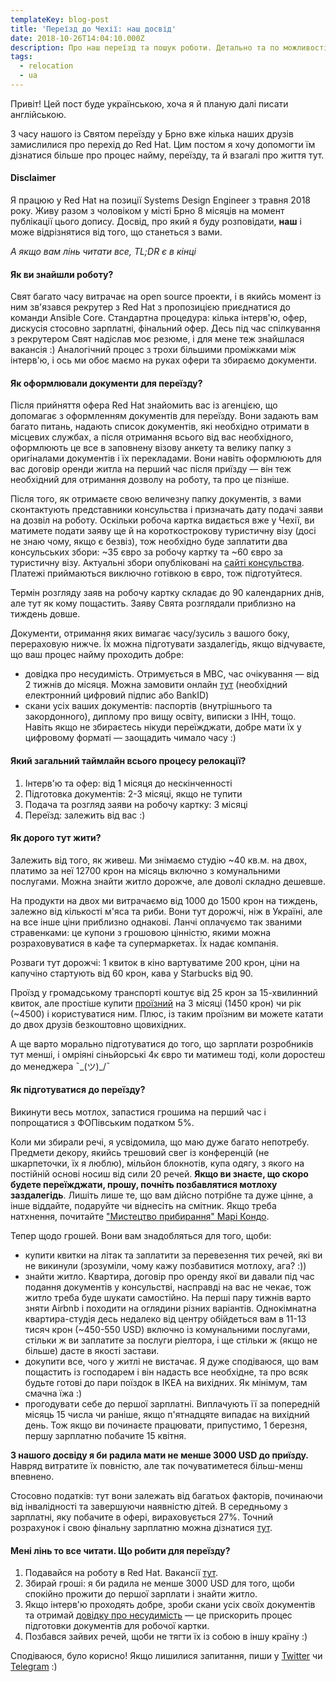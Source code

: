 ```yaml
---
templateKey: blog-post
title: 'Переїзд до Чехії: наш досвід'
date: 2018-10-26T14:04:10.000Z
description: Про наш переїзд та пошук роботи. Детально та по можливості без води.
tags:
  - relocation
  - ua
---
```

Привіт! Цей пост буде українською, хоча я й планую далі писати англійською.

З часу нашого із Святом переїзду у Брно вже кілька наших друзів замислилися про перехід до Red Hat. Цим постом я хочу допомогти їм дізнатися більше про процес найму, переїзду, та й взагалі про життя тут.

#### Disclaimer
Я працюю у Red Hat на позиції Systems Design Engineer з травня 2018 року. Живу разом з чоловіком у місті Брно 8 місяців на момент публікації цього допису. Досвід, про який я буду розповідати, **наш** і може відрізнятися від того, що станеться з вами.

*А якщо вам лінь читати все, TL;DR є в кінці*

####  Як ви знайшли роботу?
Свят багато часу витрачає на open source проекти, і в якийсь момент із ним зв'язався рекрутер з Red Hat з пропозицією приєднатися до команди Ansible Core. Стандартна процедура: кілька інтерв'ю, офер, дискусія стосовно зарплатні, фінальний офер. Десь під час спілкування з рекрутером Свят надіслав моє резюме, і для мене теж знайшлася вакансія :) Аналогічний процес з трохи більшими проміжками між інтерв'ю, і ось ми обоє маємо на руках офери та збираємо документи.

#### Як оформлювали документи для переїзду?
Після прийняття офера Red Hat знайомить вас із агенцією, що допомагає з оформленням документів для переїзду. Вони задають вам багато питань, надають список документів, які необхідно отримати в місцевих службах, а після отримання всього від вас необхідного, оформлюють це все в заповнену візову анкету та велику папку з оригіналами документів і їх перекладами. Вони навіть оформлюють для вас договір оренди житла на перший час після приїзду — він теж необхідний для отримання дозволу на роботу, та про це пізніше.

Після того, як отримаєте свою величезну папку документів, з вами сконтактують представники консульства і призначать дату подачі заяви на дозвіл на роботу. Оскільки робоча картка видається вже у Чехії, ви матимете подати заяву ще й на короткострокову туристичну візу (досі не знаю чому, якщо є безвіз), тож необхідно буде заплатити два консульських збори: ~35 євро за робочу картку та ~60 євро за туристичну візу. Актуальні збори опубліковані на [сайті консульства](https://www.mzv.cz/kiev/uk/x2004_09_06/vizova_informace/dlouhodoba_viza_a_pobyty/x2016_01_28_5.html). Платежі приймаються виключно готівкою в євро, тож підготуйтеся.

Термін розгляду заяв на робочу картку складає до 90 календарних днів, але тут як кому пощастить. Заяву Свята розглядали приблизно на тиждень довше.

Документи, отримання яких вимагає часу/зусиль з вашого боку, перераховую нижче. Їх можна підготувати заздалегідь, якщо відчуваєте, що ваш процес найму проходить добре:
- довідка про несудимість. Отримується в МВС, час очікування — від 2 тижнів до місяця. Можна замовити онлайн [тут](https://dpvs.hsc.gov.ua/) (необхідний електронний цифровий підпис або BankID)
- скани усіх ваших документів: паспортів (внутрішнього та закордонного), диплому про вищу освіту, виписки з ІНН, тощо. Навіть якщо не збираєтесь нікуди переїжджати, добре мати їх у цифровому форматі — заощадить чимало часу :)

#### Який загальний таймлайн всього процесу релокації?
1. Інтерв'ю та офер: від 1 місяця до нескінченності
2. Підготовка документів: 2-3 місяці, якщо не тупити
3. Подача та розгляд заяви на робочу картку: 3 місяці
4. Переїзд: залежить від вас :)

#### Як дорого тут жити?

Залежить від того, як живеш. Ми знімаємо студію ~40 кв.м. на двох, платимо за неї 12700 крон на місяць включно з комунальними послугами. Можна знайти житло дорожче, але доволі складно дешевше.

На продукти на двох ми витрачаємо від 1000 до 1500 крон на тиждень, залежно від кількості м'яса та риби. Вони тут дорожчі, ніж в Україні, але на все інше ціни приблизно однакові. Ланчі оплачуємо так званими стравенками: це купони з грошовою цінністю, якими можна розраховуватися в кафе та супермаркетах. Їх надає компанія.

Розваги тут дорожчі: 1 квиток в кіно вартуватиме 200 крон, ціни на капучіно стартують від 60 крон, кава у Starbucks від 90.

Проїзд у громадському транспорті коштує від 25 крон за 15-хвилинний квиток, але простіше купити [проїзний](https://www.brnoid.cz/en/eoc) на 3 місяці (1450 крон) чи рік (~4500) і користуватися ним. Плюс, із таким проїзним ви можете катати до двох друзів безкоштовно щовихідних. 

А ще варто морально підготуватися до того, що зарплати розробників тут менші, і омріяні сіньйорські 4к євро ти матимеш тоді, коли доростеш до менеджера ¯\_(ツ)_/¯

#### Як підготуватися до переїзду?
Викинути весь мотлох, запастися грошима на перший час і попрощатися з ФОПівським податком 5%.

Коли ми збирали речі, я усвідомила, що маю дуже багато непотребу. Предмети декору, якийсь трешовий свег із конференцій (не шкарпеточки, їх я люблю), мільйон блокнотів, купа одягу, з якого на постійній основі носиш від сили 20 речей. **Якщо ви знаєте, що скоро будете переїжджати, прошу, почніть позбавлятися мотлоху заздалегідь**. Лишіть лише те, що вам дійсно потрібне та дуже цінне, а інше віддайте, подаруйте чи віднесіть на смітник. Якщо треба натхнення, почитайте ["Мистецтво прибирання" Марі Кондо](https://www.bookclub.ua/read/marie_kondo/the_japanese_art_of_decluttering_and_organizing/).

Тепер щодо грошей. Вони вам знадобляться для того, щоби:
* купити квитки на літак та заплатити за перевезення тих речей, які ви не викинули (зрозуміли, чому кажу позбавитися мотлоху, ага? :))
* знайти житло. Квартира, договір про оренду якої ви давали під час подання документів у консульстві, насправді на вас не чекає, тож житло треба буде шукати самостійно. На перші пару тижнів варто зняти Airbnb і походити на оглядини різних варіантів. Однокімнатна квартира-студія десь недалеко від центру обійдеться вам в 11-13 тисяч крон (~450-550 USD) включно із комунальними послугами, стільки ж ви заплатите за послуги ріелтора, і ще стільки ж (якщо не більше) дасте в якості застави.
* докупити все, чого у житлі не вистачає. Я дуже сподіваюся, що вам пощастить із господарем і він надасть все необхідне, та про всяк будьте готові до пари поїздок в IKEA на вихідних. Як мінімум, там смачна їжа :)
* прогодувати себе до першої зарплатні. Виплачують її за попередній місяць 15 числа чи раніше, якщо п'ятнадцяте випадає на вихідний день. Тож якщо ви починаєте працювати, припустимо, 1 березня, першу зарплатню побачите 15 квітня.

**З нашого досвіду я би радила мати не менше 3000 USD до приїзду.** Навряд витратите їх повністю, але так почуватиметеся більш-менш впевнено.

Стосовно податків: тут вони залежать від багатьох факторів, починаючи від інвалідності та завершуючи наявністю дітей. В середньому з зарплатні, яку побачите в офері, вираховується 27%. Точний розрахунок і свою фінальну зарплатню можна дізнатися [тут](https://salarycalc.eu/en/).

#### Мені лінь то все читати. Що робити для переїзду?

1. Подавайся на роботу в Red Hat. Вакансії [тут](https://careers-redhat.icims.com/jobs/search?ss=1&searchLocation=13043--Brno).
2. Збирай гроші: я би радила не менше 3000 USD для того, щоби спокійно прожити до першої зарплати і знайти житло.
3. Якщо інтерв'ю проходять добре, зроби скани усіх своїх документів та отримай [довідку про несудимість](https://dpvs.hsc.gov.ua/) — це прискорить процес підготовки документів для робочої картки.
4. Позбався зайвих речей, щоби не тягти їх із собою в іншу країну :)

Сподіваюся, було корисно! Якщо лишилися запитання, пиши у [Twitter](https://twitter.com/_bluebirrrrd) чи [Telegram](https://t.me/bluebirrrrd) :)
